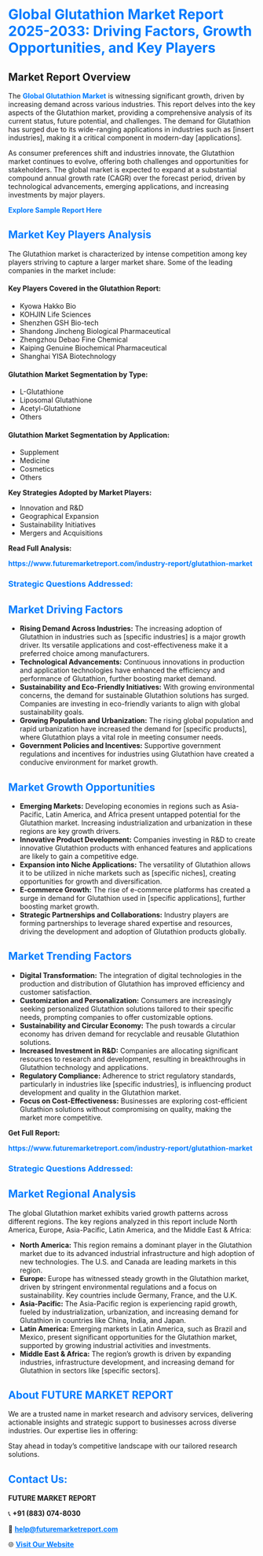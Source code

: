 <h1 style="color: #007BFF;">Global Glutathion Market Report 2025-2033: Driving Factors, Growth Opportunities, and Key Players</h1>

<section id="overview">
<h2>Market Report Overview</h2>
<p>The <a href="https://www.futuremarketreport.com/industry-report/glutathion-market" style="color: #007BFF; text-decoration: none;"><strong>Global Glutathion Market</strong></a> is witnessing significant growth, driven by increasing demand across various industries. This report delves into the key aspects of the Glutathion market, providing a comprehensive analysis of its current status, future potential, and challenges. The demand for Glutathion has surged due to its wide-ranging applications in industries such as [insert industries], making it a critical component in modern-day [applications].</p>
<p>As consumer preferences shift and industries innovate, the Glutathion market continues to evolve, offering both challenges and opportunities for stakeholders. The global market is expected to expand at a substantial compound annual growth rate (CAGR) over the forecast period, driven by technological advancements, emerging applications, and increasing investments by major players.</p>
</section>

<section id="overview">
<p><a href="https://www.futuremarketreport.com/request-sample/reportId=84695" style="color: #007BFF; text-decoration: none;"><strong>Explore Sample Report Here</strong></a></p>
</section>

<section id="key-players">
<h2 style="color: #007BFF;">Market Key Players Analysis</h2>
<p>The Glutathion market is characterized by intense competition among key players striving to capture a larger market share. Some of the leading companies in the market include:</p>
<h4>Key Players Covered in the Glutathion Report:</h4>
<ul><li>Kyowa Hakko Bio</li><li>KOHJIN Life Sciences</li><li>Shenzhen GSH Bio-tech</li><li>Shandong Jincheng Biological Pharmaceutical</li><li>Zhengzhou Debao Fine Chemical</li><li>Kaiping Genuine Biochemical Pharmaceutical</li><li>Shanghai YISA Biotechnology</li></ul>
<h4>Glutathion Market Segmentation by Type:</h4>
<ul><li>L-Glutathione</li><li>Liposomal Glutathione</li><li>Acetyl-Glutathione</li><li>Others</li></ul>

<h4>Glutathion Market Segmentation by Application:</h4>
<ul><li>Supplement</li><li>Medicine</li><li>Cosmetics</li><li>Others</li></ul>
<p><strong>Key Strategies Adopted by Market Players:</strong></p>
<ul>
<li>Innovation and R&D</li>
<li>Geographical Expansion</li>
<li>Sustainability Initiatives</li>
<li>Mergers and Acquisitions</li>
</ul>
</section>

<section>
<p><strong>Read Full Analysis: </strong></p><a href="https://www.futuremarketreport.com/industry-report/glutathion-market" style="color: #007BFF; text-decoration: none;"><strong>https://www.futuremarketreport.com/industry-report/glutathion-market</strong></a>
<h3 style="color: #007BFF;">Strategic Questions Addressed:</h3>
</section>

<section id="driving-factors">
<h2 style="color: #007BFF;">Market Driving Factors</h2>
<ul>
<li><strong>Rising Demand Across Industries:</strong> The increasing adoption of Glutathion in industries such as [specific industries] is a major growth driver. Its versatile applications and cost-effectiveness make it a preferred choice among manufacturers.</li>
<li><strong>Technological Advancements:</strong> Continuous innovations in production and application technologies have enhanced the efficiency and performance of Glutathion, further boosting market demand.</li>
<li><strong>Sustainability and Eco-Friendly Initiatives:</strong> With growing environmental concerns, the demand for sustainable Glutathion solutions has surged. Companies are investing in eco-friendly variants to align with global sustainability goals.</li>
<li><strong>Growing Population and Urbanization:</strong> The rising global population and rapid urbanization have increased the demand for [specific products], where Glutathion plays a vital role in meeting consumer needs.</li>
<li><strong>Government Policies and Incentives:</strong> Supportive government regulations and incentives for industries using Glutathion have created a conducive environment for market growth.</li>
</ul>
</section>

<section id="growth-opportunities">
<h2 style="color: #007BFF;">Market Growth Opportunities</h2>
<ul>
<li><strong>Emerging Markets:</strong> Developing economies in regions such as Asia-Pacific, Latin America, and Africa present untapped potential for the Glutathion market. Increasing industrialization and urbanization in these regions are key growth drivers.</li>
<li><strong>Innovative Product Development:</strong> Companies investing in R&D to create innovative Glutathion products with enhanced features and applications are likely to gain a competitive edge.</li>
<li><strong>Expansion into Niche Applications:</strong> The versatility of Glutathion allows it to be utilized in niche markets such as [specific niches], creating opportunities for growth and diversification.</li>
<li><strong>E-commerce Growth:</strong> The rise of e-commerce platforms has created a surge in demand for Glutathion used in [specific applications], further boosting market growth.</li>
<li><strong>Strategic Partnerships and Collaborations:</strong> Industry players are forming partnerships to leverage shared expertise and resources, driving the development and adoption of Glutathion products globally.</li>
</ul>
</section>

<section id="trending-factors">
<h2 style="color: #007BFF;">Market Trending Factors</h2>
<ul>
<li><strong>Digital Transformation:</strong> The integration of digital technologies in the production and distribution of Glutathion has improved efficiency and customer satisfaction.</li>
<li><strong>Customization and Personalization:</strong> Consumers are increasingly seeking personalized Glutathion solutions tailored to their specific needs, prompting companies to offer customizable options.</li>
<li><strong>Sustainability and Circular Economy:</strong> The push towards a circular economy has driven demand for recyclable and reusable Glutathion solutions.</li>
<li><strong>Increased Investment in R&D:</strong> Companies are allocating significant resources to research and development, resulting in breakthroughs in Glutathion technology and applications.</li>
<li><strong>Regulatory Compliance:</strong> Adherence to strict regulatory standards, particularly in industries like [specific industries], is influencing product development and quality in the Glutathion market.</li>
<li><strong>Focus on Cost-Effectiveness:</strong> Businesses are exploring cost-efficient Glutathion solutions without compromising on quality, making the market more competitive.</li>
</ul>
</section>

<section>
<p><strong>Get Full Report: </strong></p><a href="https://www.futuremarketreport.com/industry-report/glutathion-market" style="color: #007BFF; text-decoration: none;"><strong>https://www.futuremarketreport.com/industry-report/glutathion-market</strong></a>
<h3 style="color: #007BFF;">Strategic Questions Addressed:</h3>
</section>


<section id="regional-analysis">
<h2 style="color: #007BFF;">Market Regional Analysis</h2>
<p>The global Glutathion market exhibits varied growth patterns across different regions. The key regions analyzed in this report include North America, Europe, Asia-Pacific, Latin America, and the Middle East & Africa:</p>
<ul>
<li><strong>North America:</strong> This region remains a dominant player in the Glutathion market due to its advanced industrial infrastructure and high adoption of new technologies. The U.S. and Canada are leading markets in this region.</li>
<li><strong>Europe:</strong> Europe has witnessed steady growth in the Glutathion market, driven by stringent environmental regulations and a focus on sustainability. Key countries include Germany, France, and the U.K.</li>
<li><strong>Asia-Pacific:</strong> The Asia-Pacific region is experiencing rapid growth, fueled by industrialization, urbanization, and increasing demand for Glutathion in countries like China, India, and Japan.</li>
<li><strong>Latin America:</strong> Emerging markets in Latin America, such as Brazil and Mexico, present significant opportunities for the Glutathion market, supported by growing industrial activities and investments.</li>
<li><strong>Middle East & Africa:</strong> The region’s growth is driven by expanding industries, infrastructure development, and increasing demand for Glutathion in sectors like [specific sectors].</li>
</ul>
</section>

<footer>
<h2 style="color: #007BFF;">About FUTURE MARKET REPORT</h2>
<p>We are a trusted name in market research and advisory services, delivering actionable insights and strategic support to businesses across diverse industries. Our expertise lies in offering:</p>

<p>Stay ahead in today’s competitive landscape with our tailored research solutions.</p>

<h2 style="color: #007BFF;">Contact Us:</h2>
<p><strong>FUTURE MARKET REPORT</strong></p>
<p>📞 <strong>+91 (883) 074-8030</strong></p>
<p>📧 <strong><a href="mailto:help@futuremarketreport.com" style="color: #007BFF;">help@futuremarketreport.com</a></strong></p>
<p>🌐 <strong><a href="https://www.futuremarketreport.com/" style="color: #007BFF;">Visit Our Website</a></strong></p>
</footer>